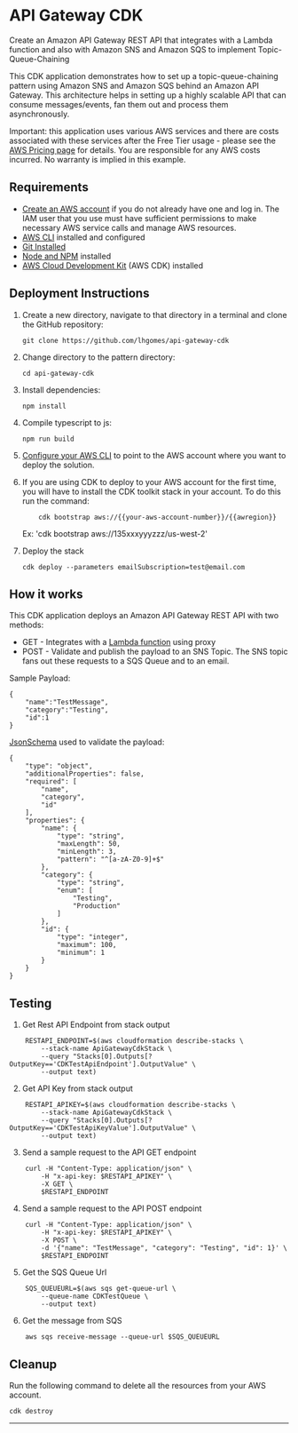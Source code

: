 # API Gateway CDK

Create an Amazon API Gateway REST API that integrates with a Lambda function and also with Amazon SNS and Amazon SQS to implement Topic-Queue-Chaining

This CDK application demonstrates how to set up a topic-queue-chaining pattern using Amazon SNS and Amazon SQS behind an Amazon API Gateway. 
This architecture helps in setting up a highly scalable API that can consume messages/events, fan them out and process them asynchronously. 

Important: this application uses various AWS services and there are costs associated with these services after the Free Tier usage - please see the [AWS Pricing page](https://aws.amazon.com/pricing/) for details. You are responsible for any AWS costs incurred. No warranty is implied in this example.

## Requirements

* [Create an AWS account](https://portal.aws.amazon.com/gp/aws/developer/registration/index.html) if you do not already have one and log in. The IAM user that you use must have sufficient permissions to make necessary AWS service calls and manage AWS resources.
* [AWS CLI](https://docs.aws.amazon.com/cli/latest/userguide/install-cliv2.html) installed and configured
* [Git Installed](https://git-scm.com/book/en/v2/Getting-Started-Installing-Git)
* [Node and NPM](https://nodejs.org/en/download/) installed
* [AWS Cloud Development Kit](https://docs.aws.amazon.com/cdk/latest/guide/cli.html) (AWS CDK) installed

## Deployment Instructions

1. Create a new directory, navigate to that directory in a terminal and clone the GitHub repository:
    ``` 
    git clone https://github.com/lhgomes/api-gateway-cdk
    ```

2. Change directory to the pattern directory:
    ```
    cd api-gateway-cdk
    ```

3. Install dependencies:
    ```
    npm install
    ```

4. Compile typescript to js:
    ```
    npm run build
    ```

5. [Configure your AWS CLI](https://docs.aws.amazon.com/cli/latest/userguide/cli-chap-configure.html) to point to the AWS account where you want to deploy the solution.

6. If you are using CDK to deploy to your AWS account for the first time, you will have to install the CDK toolkit stack in your account. 
To do this run the command:
    ```
        cdk bootstrap aws://{{your-aws-account-number}}/{{awregion}}
    ```
    Ex: 'cdk bootstrap aws://135xxxyyyzzz/us-west-2'

7. Deploy the stack
    ```
    cdk deploy --parameters emailSubscription=test@email.com
    ```

## How it works

This CDK application deploys an Amazon API Gateway REST API with two methods:

* GET - Integrates with a [Lambda function](lambda/hello.js) using proxy
* POST - Validate and publish the payload to an SNS Topic. The SNS topic fans out these requests to a SQS Queue and to an email.

Sample Payload:
```
{
    "name":"TestMessage",
    "category":"Testing",
    "id":1
}
```

[JsonSchema](lib/modules/api-gateway-models.ts) used to validate the payload:
```
{
    "type": "object",
    "additionalProperties": false,
    "required": [
        "name",
        "category",
        "id"
    ],
    "properties": {
        "name": {
            "type": "string",
            "maxLength": 50,
            "minLength": 3,
            "pattern": "^[a-zA-Z0-9]+$"
        },
        "category": {
            "type": "string",
            "enum": [
                "Testing",
                "Production"
            ]
        },
        "id": {
            "type": "integer",
            "maximum": 100,
            "minimum": 1
        }
    }
}
```

## Testing

1. Get Rest API Endpoint from stack output
```
    RESTAPI_ENDPOINT=$(aws cloudformation describe-stacks \
        --stack-name ApiGatewayCdkStack \
        --query "Stacks[0].Outputs[?OutputKey=='CDKTestApiEndpoint'].OutputValue" \
        --output text)
```

2. Get API Key from stack output
```
    RESTAPI_APIKEY=$(aws cloudformation describe-stacks \
        --stack-name ApiGatewayCdkStack \
        --query "Stacks[0].Outputs[?OutputKey=='CDKTestApiKeyValue'].OutputValue" \
        --output text)
```

3. Send a sample request to the API GET endpoint
```
    curl -H "Content-Type: application/json" \
        -H "x-api-key: $RESTAPI_APIKEY" \
        -X GET \
        $RESTAPI_ENDPOINT
```

4. Send a sample request to the API POST endpoint
```
    curl -H "Content-Type: application/json" \
        -H "x-api-key: $RESTAPI_APIKEY" \
        -X POST \
        -d '{"name": "TestMessage", "category": "Testing", "id": 1}' \
        $RESTAPI_ENDPOINT
```

5. Get the SQS Queue Url
```
    SQS_QUEUEURL=$(aws sqs get-queue-url \
        --queue-name CDKTestQueue \
        --output text)
```

6. Get the message from SQS
```
    aws sqs receive-message --queue-url $SQS_QUEUEURL
```


## Cleanup
 
Run the following command to delete all the resources from your AWS account.
```
cdk destroy
```

----